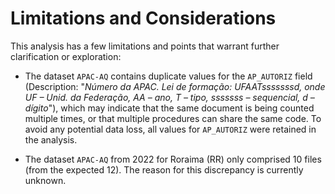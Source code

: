 Limitations and Considerations
==============================

This analysis has a few limitations and points that warrant further clarification or exploration:

- The dataset `APAC-AQ` contains duplicate values for the `AP_AUTORIZ` field (Description: "*Número da APAC. Lei de formação: UFAATsssssssd, onde UF – Unid. da Federação, AA – ano, T – tipo, sssssss – sequencial, d – dígito*"), which may indicate that the same document is being counted multiple times, or that multiple procedures can share the same code. To avoid any potential data loss, all values for `AP_AUTORIZ` were retained in the analysis.

- The dataset `APAC-AQ` from 2022 for Roraima (RR) only comprised 10 files (from the expected 12). The reason for this discrepancy is currently unknown.
